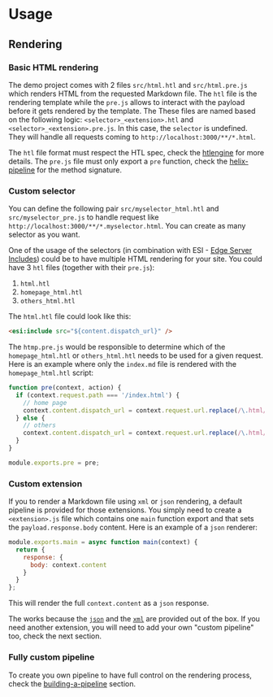 # Usage

## Rendering

### Basic HTML rendering

The demo project comes with 2 files `src/html.htl` and `src/html.pre.js` which renders HTML from the requested Markdown file. The `htl` file is the rendering template while the `pre.js` allows to interact with the payload before it gets rendered by the template.
The These files are named based on the following logic: `<selector>_<extension>.htl` and `<selector>_<extension>.pre.js`. In this case, the `selector` is undefined. They will handle all requests coming to `http://localhost:3000/**/*.html`.

The `htl` file format must respect the HTL spec, check the [htlengine](https://github.com/adobe/htlengine) for more details.
The `pre.js` file must only export a `pre` function, check the [helix-pipeline](https://github.com/adobe/helix-pipeline) for the method signature.

### Custom selector

You can define the following pair `src/myselector_html.htl` and `src/myselector_pre.js` to handle request like `http://localhost:3000/**/*.myselector.html`. You can create as many selector as you want.

One of the usage of the selectors (in combination with ESI - [Edge Server Includes](https://www.w3.org/TR/esi-lang)) could be to have multiple HTML rendering for your site. You could have 3 `htl` files (together with their `pre.js`):

1. `html.htl`
1. `homepage_html.htl`
1. `others_html.htl`

The `html.htl` file could look like this:

```html
<esi:include src="${content.dispatch_url}" />
```

The `htmp.pre.js` would be responsible to determine which of the `homepage_html.htl` or `others_html.htl` needs to be used for a given request. Here is an example where only the `index.md` file is rendered with the `homepage_html.htl` script:

```js
function pre(context, action) {
  if (context.request.path === '/index.html') {
    // home page
    context.content.dispatch_url = context.request.url.replace(/\.html/, '.homepage.html');
  } else {
    // others
    context.content.dispatch_url = context.request.url.replace(/\.html/, '.others.html');
  }
}

module.exports.pre = pre;
```

### Custom extension

If you to render a Markdown file using `xml` or `json` rendering, a default pipeline is provided for those extensions. You simply need to create a `<extension>.js` file which contains one `main` function export and that sets the `payload.response.body` content. Here is an example of a `json` renderer:

```js
module.exports.main = async function main(context) {
  return {
    response: {
      body: context.content
    }
  }
};
```

This will render the full `context.content` as a `json` response.

The works because the [`json`](https://github.com/adobe/helix-pipeline/blob/master/src/defaults/json.pipe.js) and the [`xml`](https://github.com/adobe/helix-pipeline/blob/master/src/defaults/xml.pipe.js) are provided out of the box. If you need another extension, you will need to add your own "custom pipeline" too, check the next section.

### Fully custom pipeline

To create you own pipeline to have full control on the rendering process, check the [building-a-pipeline](https://github.com/adobe/helix-pipeline#building-a-pipeline) section.

